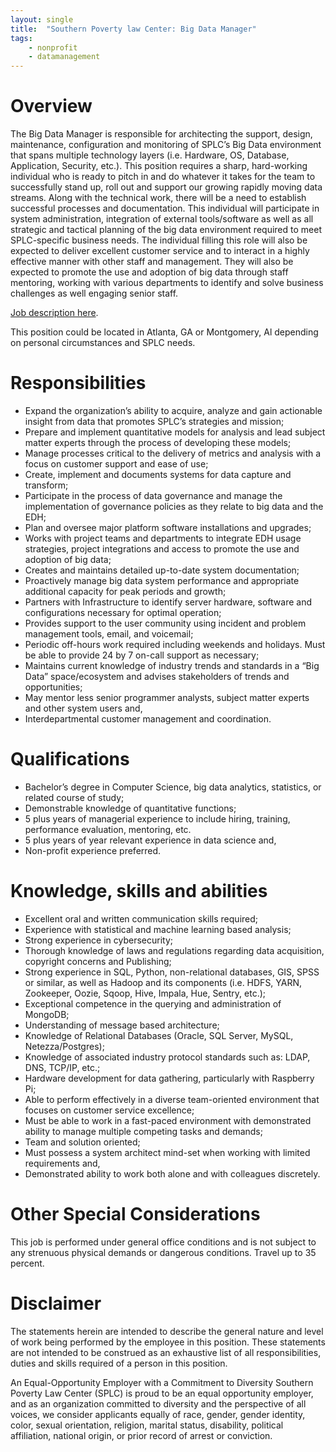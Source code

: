 ```yaml
---
layout: single
title:  "Southern Poverty law Center: Big Data Manager"
tags: 
    - nonprofit
    - datamanagement
---
```


# Overview

The Big Data Manager is responsible for architecting the support, design, maintenance, configuration and monitoring of SPLC’s Big Data environment that spans multiple technology layers (i.e. Hardware, OS, Database, Application, Security, etc.). This position requires a sharp, hard-working individual who is ready to pitch in and do whatever it takes for the team to successfully stand up, roll out and support our growing rapidly moving data streams. Along with the technical work, there will be a need to establish successful processes and documentation. This individual will participate in system administration, integration of external tools/software as well as all strategic and tactical planning of the big data environment required to meet SPLC-specific business needs. The individual filling this role will also be expected to deliver excellent customer service and to interact in a highly effective manner with other staff and management. They will also be expected to promote the use and adoption of big data through staff mentoring, working with various departments to identify and solve business challenges as well engaging senior staff.

[Job description here](https://careers-splcenter.icims.com/jobs/1198/big-data-manager/job?mobile=false&width=1044&height=500&bga=true&needsRedirect=false&jan1offset=-360&jun1offset=-300). 

This position could be located in Atlanta, GA or Montgomery, Al depending on personal circumstances and SPLC needs.       

# Responsibilities

* Expand the organization’s ability to acquire, analyze and gain actionable insight from data that promotes SPLC’s strategies and mission;
* Prepare and implement quantitative models for analysis and lead subject matter experts through the process of developing these models;
* Manage processes critical to the delivery of metrics and analysis with a focus on customer support and ease of use;
* Create, implement and documents systems for data capture and transform;
* Participate in the process of data governance and manage the implementation of governance policies as they relate to big data and the EDH;
* Plan and oversee major platform software installations and upgrades;
* Works with project teams and departments to integrate EDH usage strategies, project integrations and access to promote the use and adoption of big data;
* Creates and maintains detailed up-to-date system documentation;
* Proactively manage big data system performance and appropriate additional capacity for peak periods and growth;
* Partners with Infrastructure to identify server hardware, software and configurations necessary for optimal operation;
* Provides support to the user community using incident and problem management tools, email, and voicemail;
* Periodic off-hours work required including weekends and holidays. Must be able to provide 24 by 7 on-call support as necessary;
* Maintains current knowledge of industry trends and standards in a “Big Data” space/ecosystem and advises stakeholders of trends and opportunities;
* May mentor less senior programmer analysts, subject matter experts and other system users and,
* Interdepartmental customer management and coordination. 

# Qualifications

* Bachelor’s degree in Computer Science, big data analytics, statistics, or related course of study;
* Demonstrable knowledge of quantitative functions;
* 5 plus years of managerial experience to include hiring, training, performance evaluation, mentoring, etc.
* 5 plus years of year relevant experience in data science and,
* Non-profit experience preferred.
 
# Knowledge, skills and abilities

* Excellent oral and written communication skills required;
* Experience with statistical and machine learning based analysis;
* Strong experience in cybersecurity;
* Thorough knowledge of laws and regulations regarding data acquisition, copyright concerns and Publishing;
* Strong experience in SQL, Python, non-relational databases, GIS, SPSS or similar, as well as Hadoop and its components (i.e. HDFS, YARN, Zookeeper, Oozie, Sqoop, Hive, Impala, Hue, Sentry, etc.);
* Exceptional competence in the querying and administration of MongoDB;
* Understanding of message based architecture;
* Knowledge of Relational Databases (Oracle, SQL Server, MySQL, Netezza/Postgres);
* Knowledge of associated industry protocol standards such as: LDAP, DNS, TCP/IP, etc.;
* Hardware development for data gathering, particularly with Raspberry Pi;
* Able to perform effectively in a diverse team-oriented environment that focuses on customer service excellence;
* Must be able to work in a fast-paced environment with demonstrated ability to manage multiple competing tasks and demands;
* Team and solution oriented;
* Must possess a system architect mind-set when working with limited requirements and,
* Demonstrated ability to work both alone and with colleagues discretely. 
 
# Other Special Considerations

This job is performed under general office conditions and is not subject to any strenuous physical demands or dangerous conditions. Travel up to 35 percent. 

# Disclaimer

The statements herein are intended to describe the general nature and level of work being performed by the employee in this position. These statements are not intended to be construed as an exhaustive list of all responsibilities, duties and skills required of a person in this position.

An Equal-Opportunity Employer with a Commitment to Diversity 
Southern Poverty Law Center (SPLC) is proud to be an equal opportunity employer, and as an organization committed to diversity and the perspective of all voices, we consider applicants equally of race, gender, gender identity, color, sexual orientation, religion, marital status, disability, political affiliation, national origin, or prior record of arrest or conviction.
